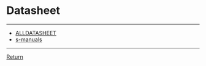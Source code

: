 # Datasheet

---

- [ALLDATASHEET](https://www.alldatasheet.vn/)
- [s-manuals](https://www.s-manuals.com/smd/)

---

[Return](./../readme.md)
